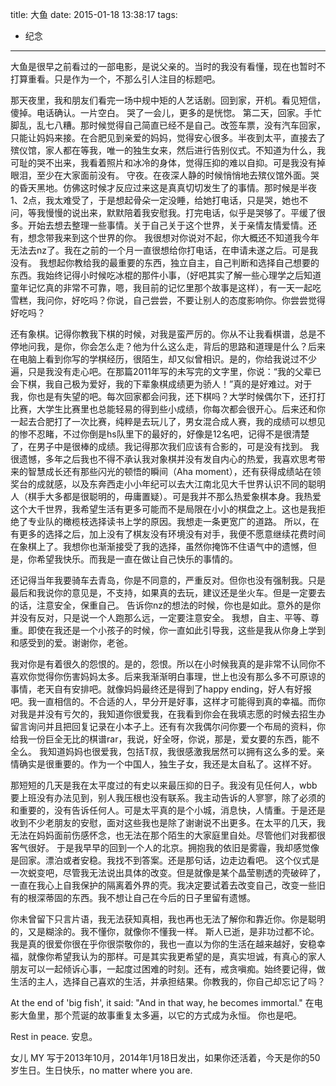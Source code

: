 title: 大鱼
date: 2015-01-18 13:38:17
tags:
- 纪念
---

大鱼是很早之前看过的一部电影，是说父亲的。当时的我没有看懂，现在也暂时不打算重看。只是作为一个，不那么引人注目的标题吧。 

<!-- more -->

那天夜里，我和朋友们看完一场中规中矩的人艺话剧。回到家，开机。看见短信，傻掉。电话确认。一片空白。 
哭了一会儿，更多的是恍惚。 
第二天，回家。手忙脚乱，乱七八糟。那时候觉得自己简直已经不是自己。改签车票，没有汽车回家，只能让妈妈来接。在合肥见到亲爱的妈妈，觉得安心很多。半夜到太平，直接去了殡仪馆，家人都在等我，唯一的独生女来，然后进行告别仪式。不知道为什么，我可耻的哭不出来，我看着照片和冰冷的身体，觉得压抑的难以自抑。可是我没有掉眼泪，至少在大家面前没有。 
守夜。在夜深人静的时候悄悄地去殡仪馆外面。哭的昏天黑地。仿佛这时候才反应过来这是真真切切发生了的事情。那时候是半夜1、2点，我太难受了，于是想起骨朵一定没睡，给她打电话，只是哭，她也不问，等我慢慢的说出来，默默陪着我安慰我。打完电话，似乎是哭够了。平缓了很多。开始去想去整理一些事情。关于自己关于这个世界，关于亲情友情爱情。还有，想念带我来到这个世界的你。 
我很想对你说对不起，你大概还不知道我今年无法去nz了。我在之前的一个月一直很想给你打电话，在申请未遂之后。可是我没有。 
我想起你教给我的最重要的东西，独立自主，自己判断和选择自己想要的东西。我始终记得小时候吃冰棍的那件小事，（好吧其实了解一些心理学之后知道童年记忆真的非常不可靠，嗯，我目前的记忆里那个故事是这样），有一天一起吃雪糕，我问你，好吃吗？你说，自己尝尝，不要让别人的态度影响你。你尝尝觉得好吃吗？ 

还有象棋。记得你教我下棋的时候，对我是蛮严厉的。你从不让我看棋谱，总是不停地问我，是你，你会怎么走？他为什么这么走，背后的思路和道理是什么？后来在电脑上看到你写的学棋经历，很陌生，却又似曾相识。是的，你给我说过不少遍，只是我没有走心吧。在那篇2011年写的未写完的文字里，你说：“我的父辈已会下棋，我自己极为爱好，我的下辈象棋成绩更为骄人！”真的是好难过。对于我，你也是有失望的吧。每次回家都会问我，还下棋吗？大学时候偶尔下，还打打比赛，大学生比赛里也总能轻易的得到些小成绩，你每次都会很开心。后来还和你一起去合肥打了一次比赛，纯粹是去玩儿了，男女混合成人赛，我的成绩可以想见的惨不忍睹，不过你倒是hs队里下的最好的，好像是12名吧，记得不是很清楚了，在男子中是很棒的成绩。我记得那次我们应该有合影的，可是没有找到。 
我很遗憾，多年之后我也不得不承认我对象棋并没有发自内心的热爱，我喜欢思考带来的智慧成长还有那些闪光的顿悟的瞬间（Aha moment），还有获得成绩站在领奖台的成就感，以及东奔西走小小年纪可以去大江南北见大千世界认识不同的聪明人（棋手大多都是很聪明的，毋庸置疑）。可是我并不那么热爱象棋本身。我热爱这个大千世界，我希望生活有更多可能而不是局限在小小的棋盘之上。这也是我拒绝了专业队的橄榄枝选择读书上学的原因。我想走一条更宽广的道路。 
所以，在有更多的选择之后，加上没有了棋友没有环境没有对手，我便不愿意继续花费时间在象棋上了。我想你也渐渐接受了我的选择，虽然你掩饰不住语气中的遗憾，但是，你希望我快乐。而我是一直在做让自己快乐的事情的。 

还记得当年我要骑车去青岛，你是不同意的，严重反对。但你也没有强制我。只是最后和我说你的意见是，不支持，如果真的去玩，建议还是坐火车。但是一定要去的话，注意安全，保重自己。 
告诉你nz的想法的时候，你也是如此。意外的是你并没有反对，只是说一个人跑那么远，一定要注意安全。 
我想，自主、平等、尊重。即使在我还是一个小孩子的时候，你一直如此引导我，这些是我从你身上学到和感受到的爱。谢谢你，老爸。 

我对你是有着很久的怨恨的。是的，怨恨。所以在小时候我真的是非常不认同你不喜欢你觉得你伤害妈妈太多。后来我渐渐明白事理，世上也没有那么多不可原谅的事情，老天自有安排吧。就像妈妈最终还是得到了happy ending，好人有好报吧。我一直相信的。不合适的人，早分开是好事，这样才可能得到真的幸福。而你对我是并没有亏欠的，我知道你很爱我，在我看到你会在我填志愿的时候去招生办留言询问并且把回复记录在小本子上。还有有次我偶尔问你要一个布局的资料，你给我一份巨全无比的棋谱rar，我说，好全呀，你说，那是，爱女要的东西，能不全么。 
我知道妈妈也很爱我，包括T叔，我很感激我居然可以拥有这么多的爱。亲情确实是很重要的。作为一个中国人，独生子女，我还是太自私了。这样不好。 

那短短的几天是我在太平度过的有史以来最压抑的日子。我没有见任何人，wbb要上班没有办法见到，别人我压根也没有联系。我主动告诉的人寥寥，除了必须的和重要的，没有告诉任何人。可是太平真的是个小城，消息快，人情重。于是还是收到不少老朋友的安慰，面对这些我也是除了谢谢说不出更多。在太平的几天，我无法在妈妈面前伤感怀念，也无法在那个陌生的大家庭里自处。尽管他们对我都很客气很好。 
于是我早早的回到一个人的北京。拥抱我的依旧是雾霾，我却感觉像是回家。漂泊或者安稳。我找不到答案。还是那句话，边走边看吧。 
这个仪式是一次蜕变吧，尽管我无法说出具体的改变。但是就像是某个晶莹剔透的壳破碎了，一直在我心上自我保护的隔离着外界的壳。我决定要试着去改变自己，改变一些旧有的根深蒂固的东西。我不想让自己在今后的日子里留有遗憾。 

你未曾留下只言片语，我无法获知真相，我也再也无法了解你和靠近你。你是聪明的，又是糊涂的。我不懂你，就像你不懂我一样。 
斯人已逝，是非功过都不论。我是真的很爱你很在乎你很崇敬你的，我也一直以为你的生活在越来越好，安稳幸福，就像你希望我认为的那样。可是其实我更希望的是，真实坦诚，有真心的家人朋友可以一起倾诉心事，一起度过困难的时刻。还有，戒贪嗔痴。始终要记得，做生活的主人，选择自己喜欢的生活，并承担结果。你教我的，你自己却忘记了吗？ 

At the end of 'big fish', it said: "And in that way, he becomes immortal." 
在电影大鱼里，那个荒诞的故事重复太多遍，以它的方式成为永恒。 
你也是吧。 

Rest in peace. 
安息。


女儿 MY
写于2013年10月，2014年1月18日发出，如果你还活着，今天是你的50岁生日。生日快乐，no matter where you are.